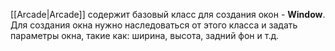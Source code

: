 [[Arcade|Arcade]] содержит базовый класс для создания окон - **Window**. Для создания окна нужно наследоваться от этого класса и задать параметры окна, такие как: ширина, высота, задний фон и т.д.